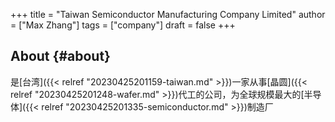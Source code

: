 +++
title = "Taiwan Semiconductor Manufacturing Company Limited"
author = ["Max Zhang"]
tags = ["company"]
draft = false
+++

## About {#about}

是[台湾]({{< relref "20230425201159-taiwan.md" >}})一家从事[晶圆]({{< relref "20230425201248-wafer.md" >}})代工的公司，为全球规模最大的[半导体]({{< relref "20230425201335-semiconductor.md" >}})制造厂

